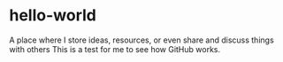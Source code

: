 # hello-world
A place where I store ideas, resources, or even share and discuss things with others
This is a test for me to see how GitHub works. 
